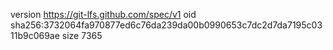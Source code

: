 version https://git-lfs.github.com/spec/v1
oid sha256:3732064fa970877ed6c76da239da00b0990653c7dc2d7da7195c0311b9c069ae
size 7365
